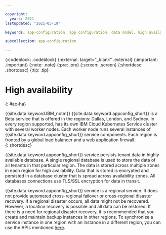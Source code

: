 ```yaml
---

copyright:
  years: 2021
lastupdated: "2021-03-19"

keywords: app-configuration, app configuration, data model, high availability, ha

subcollection: app-configuration

---
```


{:codeblock: .codeblock}
{:external: target="_blank" .external}
{:important: .important}
{:note: .note}
{:pre: .pre}
{:screen: .screen}
{:shortdesc: .shortdesc}
{:tip: .tip}

# High availability
{: #ac-ha}

<!-- All IBM Cloud® general availability (GA) services have a Service Level Agreement of 99.99% availability.  -->

{{site.data.keyword.IBM_notm}} {{site.data.keyword.appconfig_short}} is a Beta service that is offered in the<!-- five --> regions: Dallas, London, and Sydney. In every region supported, has its own IBM Cloud Kubernetes Service cluster with several worker nodes. Each worker node runs several instances of {{site.data.keyword.appconfig_short}} service components. Each region is fronted by a global load balancer and a web application firewall.  
{: shortdesc}

{{site.data.keyword.appconfig_short}} service persists tenant data in highly available database. A single regional database is used to store the data of all tenants in that particular region. The data is stored across multiple zones in each region for high availability. Data that is stored is encrypted and persisted in a database cluster that is spread across availability zones. All databases connections use TLS/SSL encryption for data in transit.

{{site.data.keyword.appconfig_short}} service is a regional service. It does not provide automated cross-regional failover or cross-regional disaster recovery. If a regional disaster occurs, all data might not be recovered. However, a location recovery is possible and all data can be restored. If there is a need for regional disaster recovery, it is recommended that you create and maintain backup instances in other regions. To synchronize a service instance in one region with an instance in a different region, you can use the APIs mentioned [here](https://cloud.ibm.com/apidocs/app-configuration).

